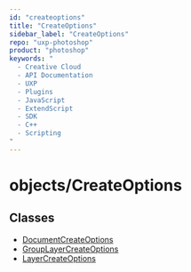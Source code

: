 ```yaml
---
id: "createoptions"
title: "CreateOptions"
sidebar_label: "CreateOptions"
repo: "uxp-photoshop"
product: "photoshop"
keywords: "
  - Creative Cloud
  - API Documentation
  - UXP
  - Plugins
  - JavaScript
  - ExtendScript
  - SDK
  - C++
  - Scripting
"
---
```


# objects/CreateOptions

## Classes

- [DocumentCreateOptions](/ps_reference/objects/documentcreateoptions/)
- [GroupLayerCreateOptions](/ps_reference/objects/grouplayercreateoptions/)
- [LayerCreateOptions](/ps_reference/objects/layercreateoptions/)
